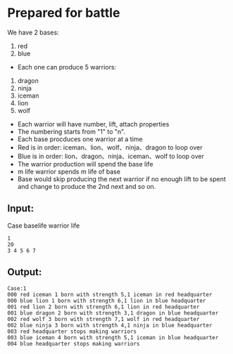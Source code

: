 # Prepared for battle
We have 2 bases: 
1. red
2. blue
* Each one can produce 5 warriors:
1. dragon
2. ninja
3. iceman
4. lion
5. wolf
* Each warrior will have number, lift, attach properties
* The numbering starts from "1" to "n".
* Each base procduces one warrior at a time
* Red is in order: iceman、lion、wolf、ninja、dragon to loop over
* Blue is in order: lion、dragon、ninja、iceman、wolf to loop over
* The warrior production will spend the base life
* m life warrior spends m life of base
* Base would skip producing the next warrior if no enough lift to be spent and change to produce the 2nd next and so on.

## Input:
Case
baselife
warrior life
```
1
20
3 4 5 6 7
```
## Output:
```
Case:1
000 red iceman 1 born with strength 5,1 iceman in red headquarter
000 blue lion 1 born with strength 6,1 lion in blue headquarter
001 red lion 2 born with strength 6,1 lion in red headquarter
001 blue dragon 2 born with strength 3,1 dragon in blue headquarter
002 red wolf 3 born with strength 7,1 wolf in red headquarter
002 blue ninja 3 born with strength 4,1 ninja in blue headquarter
003 red headquarter stops making warriors
003 blue iceman 4 born with strength 5,1 iceman in blue headquarter
004 blue headquarter stops making warriors
```
